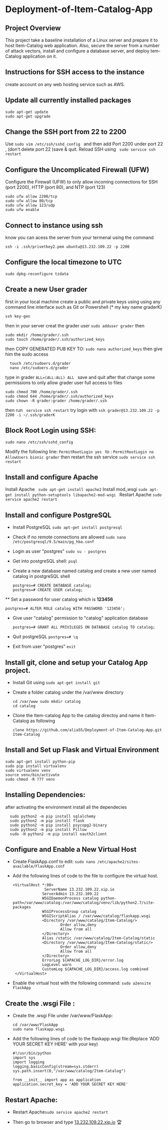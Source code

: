 # Deployment-of-Item-Catalog-App
## Project Overview
This project take a baseline installation of a Linux server and prepare it to host Item-Catalog web application. Also, secure the server from a number of attack vectors, install and configure a database server, and deploy tem-Catalog application on it.
## Instructions for SSH access to the instance
   create account on any web hosting service such as AWS.
## Update all currently installed packages
    sudo apt-get update
    sudo apt-get upgrade
## Change the SSH port from 22 to 2200
Use `sudo vim /etc/ssh/sshd_config `
and then add Port 2200 under port 22 , (don't delete port 22 )save & quit.
Reload SSH using ` sudo service ssh restart`
## Configure the Uncomplicated Firewall (UFW)
Configure the Firewall (UFW) to only allow incoming connections for SSH (port 2200), HTTP (port 80), and NTP (port 123)

    sudo ufw allow 2200/tcp
    sudo ufw allow 80/tcp
    sudo ufw allow 123/udp
    sudo ufw enable 
 ## Connect to instance using ssh
 know you can acess the server from your termenal using the command 

    ssh -i .ssh/privetkey2.pem ubuntu@13.232.109.22 -p 2200
## Configure the local timezone to UTC
    sudo dpkg-reconfigure tzdata
## Create a new User grader
first in your local machine create a public and private keys using using any command line interface such as Git or Powershell (* my key name graderK)

    ssh key-gen 
then in your server creat the grader user `sudo adduser grader`
then 

    sudo mkdir /home/grader/.ssh 
    sudo touch /home/grader/.ssh/authorized_keys
then COPY GENERATED PUB KEY TO: `sudo nano authorized_keys`
then give him the sudo access

      touch /etc/sudoers.d/grader
      nano /etc/sudoers.d/grader
type in grader `ALL=(ALL:ALL) ALL `
save and quit
after that change some permissions to only allow grader user full access to files
  
    sudo chmod 700 /home/grader/.ssh
    sudo chmod 644 /home/grader/.ssh/authorized_keys 
    sudo chown -R grader:grader /home/grader/.ssh
    
then run ` service ssh restart`
try login with ` ssh grader@13.232.109.22 -p 2200 -i ~/.ssh/graderK `

## Block Root Login using SSH:
	sudo nano /etc/ssh/sshd_config

Modify the following line: `PermitRootLogin yes `
to : `PermitRootLogin no AllowUsers bionic grader`
then restart the ssh service `sudo service ssh restart`

## Install and configure Apache
Install Apache  ` sudo apt-get install apache2`
Install mod_wsgi `sudo apt-get install python-setuptools libapache2-mod-wsgi `
Restart Apache  `sudo service apache2 restart `
## Install and configure PostgreSQL
* Install PostgreSQL `sudo apt-get install postgresql`
* Check if no remote connections are allowed `sudo nano /etc/postgresql/9.5/main/pg_hba.conf`
* Login as user "postgres" `sudo su - postgres`
* Get into postgreSQL shell: `psql`
* Create a new database named catalog  and create a new user named catalog in postgreSQL shell

      postgres=# CREATE DATABASE catalog;
      postgres=# CREATE USER catalog;

** Set a password for user catalog which is **123456**
	
	postgres=# ALTER ROLE catalog WITH PASSWORD '123456';
	
* Give user "catalog" permission to "catalog" application database
	
	  postgres=# GRANT ALL PRIVILEGES ON DATABASE catalog TO catalog;

* Quit postgreSQL `postgres=# \q`
* Exit from user "postgres" `exit`
 
## Install git, clone and setup your Catalog App project.
* Install Git using `sudo apt-get install git`
* Create a folder catalog under the /var/www directory 

      cd /var/www sudo mkdir catalog
      cd catalog
* Clone the Item-catalog App to the catalog directoy and name it Item-Catalog as  following

      clone https://github.com/alia55/Deployment-of-Item-Catalog-App.git Item-Catalog
## Install and Set up Flask and Virtual Environment
    sudo apt-get install python-pip 
    sudo pip install virtualenv
    sudo virtualenv venv 
    source venv/bin/activate 
    sudo chmod -R 777 venv 
## Installing Dependencies:
after activating the environment install all the dependecies

      sudo python2 -m pip install sqlalchemy
      sudo python2 -m pip install flask
      sudo python2 -m pip install psycopg2-binary
      sudo python2 -m pip install Pillow
      sudo -H python2 -m pip install oauth2client
      
## Configure and Enable a New Virtual Host 
* Create FlaskApp.conf to edit: `sudo nano /etc/apache2/sites-available/FlaskApp.conf`
* Add the following lines of code to the file to configure the virtual host. 	

      <VirtualHost *:80>
                    ServerName 13.232.109.22.xip.io
                   ServerAdmin 13.232.109.22
                   WSGIDaemonProcess catalog python-path=/var/www/catalog:/var/www/catalog/venv/lib/python2.7/site-packages
                   WSGIProcessGroup catalog
                   WSGIScriptAlias / /var/www/catalog/flaskapp.wsgi
                   <Directory /var/www/catalog/Item-Catalog/>
                           Order allow,deny
                           Allow from all
                   </Directory>
                   Alias /static /var/www/catalog/Item-Catalog/static
                   <Directory /var/www/catalog/Item-Catalog/static/>
                           Order allow,deny
                           Allow from all
                   </Directory>
                   ErrorLog ${APACHE_LOG_DIR}/error.log
                   LogLevel warn
                   CustomLog ${APACHE_LOG_DIR}/access.log combined
       </VirtualHost>

* Enable the virtual host with the following command: `sudo a2ensite FlaskApp`

## Create the .wsgi File :
* Create the .wsgi File under /var/www/FlaskApp: 

      cd /var/www/FlaskApp
      sudo nano flaskapp.wsgi 
	
* Add the following lines of code to the flaskapp.wsgi file:(Replace 'ADD YOUR SECRET KEY HERE' with your key)

      #!/usr/bin/python
      import sys
      import logging
      logging.basicConfig(stream=sys.stderr)
      sys.path.insert(0,"/var/www/catalog/Item-Catalog")

      from __init__ import app as application
      application.secret_key = 'ADD YOUR SECRET KEY HERE'

## Restart Apache:
* Restart Apache`sudo service apache2 restart `

* Then go to browser and type [13.232.109.22.xip.io](http://13.232.109.22.xip.io) :trophy:

 
  
